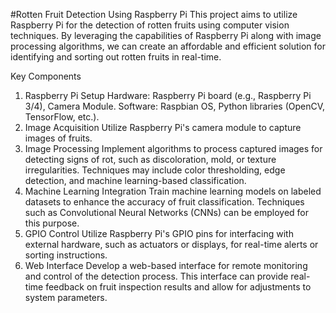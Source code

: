 #Rotten Fruit Detection Using Raspberry Pi
This project aims to utilize Raspberry Pi for the detection of rotten fruits using computer vision techniques. By leveraging the capabilities of Raspberry Pi along with image processing algorithms, we can create an affordable and efficient solution for identifying and sorting out rotten fruits in real-time.

Key Components
1. Raspberry Pi Setup
Hardware: Raspberry Pi board (e.g., Raspberry Pi 3/4), Camera Module.
Software: Raspbian OS, Python libraries (OpenCV, TensorFlow, etc.).
2. Image Acquisition
Utilize Raspberry Pi's camera module to capture images of fruits.
3. Image Processing
Implement algorithms to process captured images for detecting signs of rot, such as discoloration, mold, or texture irregularities.
Techniques may include color thresholding, edge detection, and machine learning-based classification.
4. Machine Learning Integration
Train machine learning models on labeled datasets to enhance the accuracy of fruit classification.
Techniques such as Convolutional Neural Networks (CNNs) can be employed for this purpose.
5. GPIO Control
Utilize Raspberry Pi's GPIO pins for interfacing with external hardware, such as actuators or displays, for real-time alerts or sorting instructions.
6. Web Interface
Develop a web-based interface for remote monitoring and control of the detection process.
This interface can provide real-time feedback on fruit inspection results and allow for adjustments to system parameters.
